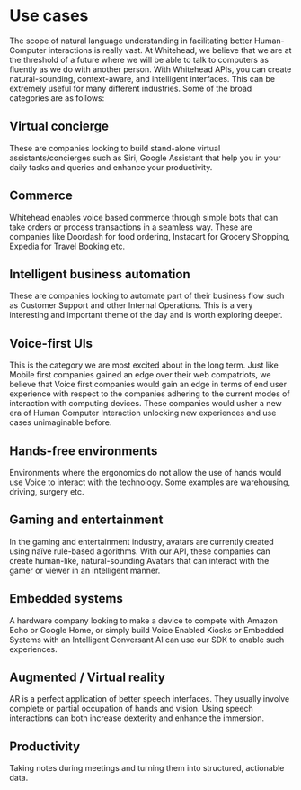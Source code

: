 # Use cases

The scope of natural language understanding in facilitating better Human-Computer interactions is really vast. At Whitehead, we believe that we are at the threshold of a future where we will be able to talk to computers as fluently as we do with another person. With Whitehead APIs, you can create natural-sounding, context-aware, and intelligent interfaces. This can be extremely useful for many different industries. Some of the broad categories are as follows:

## Virtual concierge

These are companies looking to build stand-alone virtual assistants/concierges such as Siri, Google Assistant that help you in your daily tasks and queries and enhance your productivity.

## Commerce

Whitehead enables voice based commerce through simple bots that can take orders or process transactions in a seamless way. These are companies like Doordash for food ordering, Instacart for Grocery Shopping, Expedia for Travel Booking etc.

## Intelligent business automation

These are companies looking to automate part of their business flow such as Customer Support and other Internal Operations. This is a very interesting and important theme of the day and is worth exploring deeper.

## Voice-first UIs

This is the category we are most excited about in the long term. Just like Mobile first companies gained an edge over their web compatriots, we believe that Voice first companies would gain an edge in terms of end user experience with respect to the companies adhering to the current modes of interaction with computing devices. These companies would usher a new era of Human Computer Interaction unlocking new experiences and use cases unimaginable before.

## Hands-free environments

Environments where the ergonomics do not allow the use of hands would use Voice to interact with the technology. Some examples are warehousing, driving, surgery etc.

## Gaming and entertainment

In the gaming and entertainment industry, avatars are currently created using naïve rule-based algorithms. With our API, these companies can create human-like, natural-sounding Avatars that can interact with the gamer or viewer in an intelligent manner.

## Embedded systems

A hardware company looking to make a device to compete with Amazon Echo or Google Home, or simply build Voice Enabled Kiosks or Embedded Systems with an Intelligent Conversant AI can use our SDK to enable such experiences.

## Augmented / Virtual reality

AR is a perfect application of better speech interfaces. They usually involve complete or partial occupation of hands and vision. Using speech interactions can both increase dexterity and enhance the immersion.

## Productivity

Taking notes during meetings and turning them into structured, actionable data.

